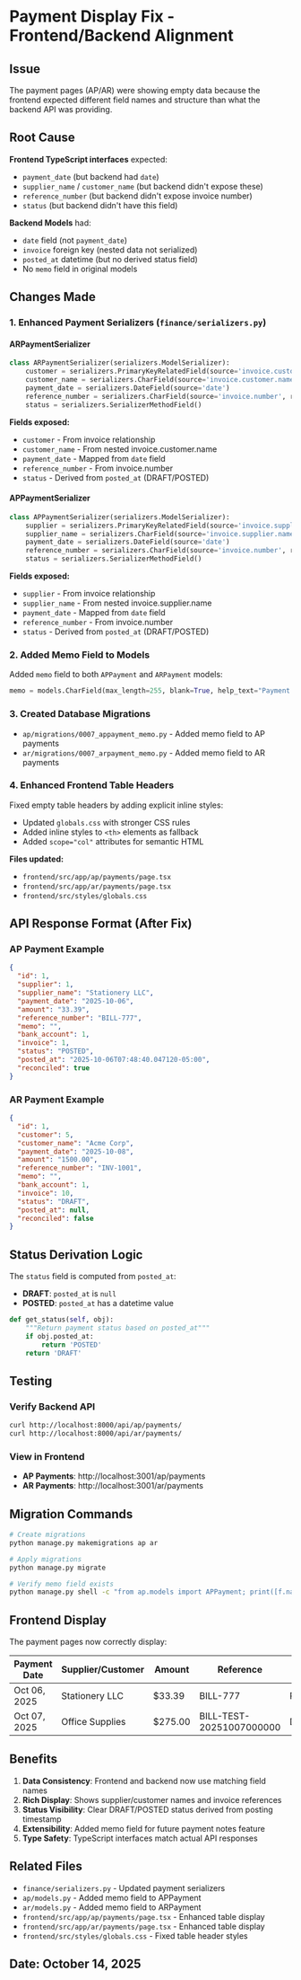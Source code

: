 # Payment Display Fix - Frontend/Backend Alignment

## Issue
The payment pages (AP/AR) were showing empty data because the frontend expected different field names and structure than what the backend API was providing.

## Root Cause
**Frontend TypeScript interfaces** expected:
- `payment_date` (but backend had `date`)
- `supplier_name` / `customer_name` (but backend didn't expose these)
- `reference_number` (but backend didn't expose invoice number)
- `status` (but backend didn't have this field)

**Backend Models** had:
- `date` field (not `payment_date`)
- `invoice` foreign key (nested data not serialized)
- `posted_at` datetime (but no derived status field)
- No `memo` field in original models

## Changes Made

### 1. Enhanced Payment Serializers (`finance/serializers.py`)

#### ARPaymentSerializer
```python
class ARPaymentSerializer(serializers.ModelSerializer):
    customer = serializers.PrimaryKeyRelatedField(source='invoice.customer', read_only=True)
    customer_name = serializers.CharField(source='invoice.customer.name', read_only=True)
    payment_date = serializers.DateField(source='date')
    reference_number = serializers.CharField(source='invoice.number', read_only=True)
    status = serializers.SerializerMethodField()
```

**Fields exposed:**
- `customer` - From invoice relationship
- `customer_name` - From nested invoice.customer.name
- `payment_date` - Mapped from `date` field
- `reference_number` - From invoice.number
- `status` - Derived from `posted_at` (DRAFT/POSTED)

#### APPaymentSerializer
```python
class APPaymentSerializer(serializers.ModelSerializer):
    supplier = serializers.PrimaryKeyRelatedField(source='invoice.supplier', read_only=True)
    supplier_name = serializers.CharField(source='invoice.supplier.name', read_only=True)
    payment_date = serializers.DateField(source='date')
    reference_number = serializers.CharField(source='invoice.number', read_only=True)
    status = serializers.SerializerMethodField()
```

**Fields exposed:**
- `supplier` - From invoice relationship
- `supplier_name` - From nested invoice.supplier.name
- `payment_date` - Mapped from `date` field
- `reference_number` - From invoice.number
- `status` - Derived from `posted_at` (DRAFT/POSTED)

### 2. Added Memo Field to Models

Added `memo` field to both `APPayment` and `ARPayment` models:
```python
memo = models.CharField(max_length=255, blank=True, help_text="Payment memo/notes")
```

### 3. Created Database Migrations

- `ap/migrations/0007_appayment_memo.py` - Added memo field to AP payments
- `ar/migrations/0007_arpayment_memo.py` - Added memo field to AR payments

### 4. Enhanced Frontend Table Headers

Fixed empty table headers by adding explicit inline styles:
- Updated `globals.css` with stronger CSS rules
- Added inline styles to `<th>` elements as fallback
- Added `scope="col"` attributes for semantic HTML

**Files updated:**
- `frontend/src/app/ap/payments/page.tsx`
- `frontend/src/app/ar/payments/page.tsx`
- `frontend/src/styles/globals.css`

## API Response Format (After Fix)

### AP Payment Example
```json
{
  "id": 1,
  "supplier": 1,
  "supplier_name": "Stationery LLC",
  "payment_date": "2025-10-06",
  "amount": "33.39",
  "reference_number": "BILL-777",
  "memo": "",
  "bank_account": 1,
  "invoice": 1,
  "status": "POSTED",
  "posted_at": "2025-10-06T07:48:40.047120-05:00",
  "reconciled": true
}
```

### AR Payment Example
```json
{
  "id": 1,
  "customer": 5,
  "customer_name": "Acme Corp",
  "payment_date": "2025-10-08",
  "amount": "1500.00",
  "reference_number": "INV-1001",
  "memo": "",
  "bank_account": 1,
  "invoice": 10,
  "status": "DRAFT",
  "posted_at": null,
  "reconciled": false
}
```

## Status Derivation Logic

The `status` field is computed from `posted_at`:
- **DRAFT**: `posted_at` is `null`
- **POSTED**: `posted_at` has a datetime value

```python
def get_status(self, obj):
    """Return payment status based on posted_at"""
    if obj.posted_at:
        return 'POSTED'
    return 'DRAFT'
```

## Testing

### Verify Backend API
```bash
curl http://localhost:8000/api/ap/payments/
curl http://localhost:8000/api/ar/payments/
```

### View in Frontend
- **AP Payments**: http://localhost:3001/ap/payments
- **AR Payments**: http://localhost:3001/ar/payments

## Migration Commands

```bash
# Create migrations
python manage.py makemigrations ap ar

# Apply migrations
python manage.py migrate

# Verify memo field exists
python manage.py shell -c "from ap.models import APPayment; print([f.name for f in APPayment._meta.get_fields()])"
```

## Frontend Display

The payment pages now correctly display:

| Payment Date | Supplier/Customer | Amount | Reference | Status | Actions |
|-------------|-------------------|--------|-----------|--------|---------|
| Oct 06, 2025 | Stationery LLC | $33.39 | BILL-777 | POSTED | - |
| Oct 07, 2025 | Office Supplies | $275.00 | BILL-TEST-20251007000000 | DRAFT | Post, Delete |

## Benefits

1. **Data Consistency**: Frontend and backend now use matching field names
2. **Rich Display**: Shows supplier/customer names and invoice references
3. **Status Visibility**: Clear DRAFT/POSTED status derived from posting timestamp
4. **Extensibility**: Added memo field for future payment notes feature
5. **Type Safety**: TypeScript interfaces match actual API responses

## Related Files

- `finance/serializers.py` - Updated payment serializers
- `ap/models.py` - Added memo field to APPayment
- `ar/models.py` - Added memo field to ARPayment
- `frontend/src/app/ap/payments/page.tsx` - Enhanced table display
- `frontend/src/app/ar/payments/page.tsx` - Enhanced table display
- `frontend/src/styles/globals.css` - Fixed table header styles

## Date: October 14, 2025
